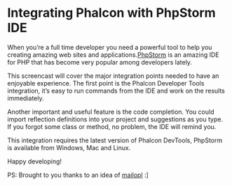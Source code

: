 <!--
slug: integrating-phalcon-with-phpstorm-ide
date: Tue Jun 05 2012 12:43:00 GMT-0400 (EDT)
tags: phalcon, php, developer tools, phpstorm
title: Integrating Phalcon with PhpStorm IDE
id: 24476683703
link: http://blog.phalconphp.com/post/24476683703/integrating-phalcon-with-phpstorm-ide
raw: {"blog_name":"phalconphp","id":24476683703,"post_url":"http://blog.phalconphp.com/post/24476683703/integrating-phalcon-with-phpstorm-ide","slug":"integrating-phalcon-with-phpstorm-ide","type":"text","date":"2012-06-05 16:43:00 GMT","timestamp":1338914580,"state":"published","format":"html","reblog_key":"lIpgrf8S","tags":["phalcon","php","developer tools","phpstorm"],"short_url":"http://tmblr.co/Z6PumvMox8st","highlighted":[],"note_count":3,"source_url":"https://github.com/phalcon/phalcon-devtools","source_title":"github.com","title":"Integrating Phalcon with PhpStorm IDE","body":"<div align=\"center\">\n<p><iframe frameborder=\"0\" height=\"281\" src=\"http://player.vimeo.com/video/43455647\" width=\"500\"></iframe></p>\n</div>\n<p>When you&rsquo;re a full time developer you need a powerful tool to help you creating amazing web sites and applications.<a href=\"http://www.jetbrains.com/phpstorm/\">PhpStorm</a> is an amazing IDE for PHP that <span class=\"short_text\" id=\"result_box\"><span class=\"hps\">has become very</span> <span class=\"hps\">popular</span> <span class=\"hps\">among developers </span></span><span class=\"short_text\" id=\"result_box\"><span class=\"hps\">lately.</span></span><span class=\"short_text\" id=\"result_box\"><span class=\"hps\"></span></span></p>\n<p><span class=\"short_text\" id=\"result_box\"><span class=\"hps\">This screencast </span></span>will cover the major integration points needed to have an <span id=\"result_box\"><span class=\"hps\">enjoyable</span></span> experience. The first point is the Phalcon Developer Tools integration, it&rsquo;s easy to run commands from the IDE and work on the results immediately.</p>\n<p>Another important and useful feature is the code completion. You could import reflection definitions into your project and suggestions <span class=\"short_text\" id=\"result_box\"> <span class=\"hps\">as you type</span><span>. If you forgot some class or method, no problem, the IDE will remind you.</span></span></p>\n<p><span class=\"short_text\" id=\"result_box\"><span>This integration requires the latest version of </span></span>Phalcon DevTools, PhpStorm is available from Windows, Mac and Linux.</p>\n<p>Happy developing!</p>\n<p>PS: Brought to you thanks to an idea of <a href=\"https://phalcon.uservoice.com/forums/154026-general/suggestions/2724445-code-completion-to-major-ide-s-based-on-stub-files\">mailopl</a> :]</p>","reblog":{"tree_html":"","comment":"<div align=\"center\">\n<p><iframe frameborder=\"0\" height=\"281\" src=\"http://player.vimeo.com/video/43455647\" width=\"500\"></iframe></p>\n</div>\n<p>When you&rsquo;re a full time developer you need a powerful tool to help you creating amazing web sites and applications.<a href=\"http://www.jetbrains.com/phpstorm/\">PhpStorm</a> is an amazing IDE for PHP that <span class=\"short_text\" id=\"result_box\"><span class=\"hps\">has become very</span> <span class=\"hps\">popular</span> <span class=\"hps\">among developers </span></span><span class=\"short_text\" id=\"result_box\"><span class=\"hps\">lately.</span></span><span class=\"short_text\" id=\"result_box\"><span class=\"hps\"></span></span></p>\n<p><span class=\"short_text\" id=\"result_box\"><span class=\"hps\">This screencast </span></span>will cover the major integration points needed to have an <span id=\"result_box\"><span class=\"hps\">enjoyable</span></span> experience. The first point is the Phalcon Developer Tools integration, it&rsquo;s easy to run commands from the IDE and work on the results immediately.</p>\n<p>Another important and useful feature is the code completion. You could import reflection definitions into your project and suggestions <span class=\"short_text\" id=\"result_box\"> <span class=\"hps\">as you type</span><span>. If you forgot some class or method, no problem, the IDE will remind you.</span></span></p>\n<p><span class=\"short_text\" id=\"result_box\"><span>This integration requires the latest version of </span></span>Phalcon DevTools, PhpStorm is available from Windows, Mac and Linux.</p>\n<p>Happy developing!</p>\n<p>PS: Brought to you thanks to an idea of <a href=\"https://phalcon.uservoice.com/forums/154026-general/suggestions/2724445-code-completion-to-major-ide-s-based-on-stub-files\">mailopl</a> :]</p>"},"trail":[{"blog":{"name":"phalconphp","theme":{"header_full_width":1117,"header_full_height":426,"header_focus_width":758,"header_focus_height":426,"avatar_shape":"square","background_color":"#FAFAFA","body_font":"Helvetica Neue","header_bounds":"0,937,426,179","header_image":"http://static.tumblr.com/be2b0380984b972b47699d457f4c0ffb/ivjir8a/815nn0qo7/tumblr_static_28z87js742xwowwo0kco04ogs.jpg","header_image_focused":"http://static.tumblr.com/be2b0380984b972b47699d457f4c0ffb/ivjir8a/laHnn0qo9/tumblr_static_tumblr_static_28z87js742xwowwo0kco04ogs_focused_v3.jpg","header_image_scaled":"http://static.tumblr.com/be2b0380984b972b47699d457f4c0ffb/ivjir8a/815nn0qo7/tumblr_static_28z87js742xwowwo0kco04ogs_2048_v2.jpg","header_stretch":true,"link_color":"#529ECC","show_avatar":true,"show_description":true,"show_header_image":true,"show_title":true,"title_color":"#444444","title_font":"Gibson","title_font_weight":"bold"}},"post":{"id":"24476683703"},"content":"<div align=\"center\">\n<p><iframe frameborder=\"0\" height=\"281\" src=\"http://player.vimeo.com/video/43455647\" width=\"500\"></iframe></p>\n</div>\n<p>When you’re a full time developer you need a powerful tool to help you creating amazing web sites and applications.<a href=\"http://www.jetbrains.com/phpstorm/\">PhpStorm</a> is an amazing IDE for PHP that <span class=\"short_text\" id=\"result_box\"><span class=\"hps\">has become very</span> <span class=\"hps\">popular</span> <span class=\"hps\">among developers </span></span><span class=\"short_text\" id=\"result_box\"><span class=\"hps\">lately.</span></span><span class=\"short_text\" id=\"result_box\"><span class=\"hps\"></span></span></p>\n<p><span class=\"short_text\" id=\"result_box\"><span class=\"hps\">This screencast </span></span>will cover the major integration points needed to have an <span id=\"result_box\"><span class=\"hps\">enjoyable</span></span> experience. The first point is the Phalcon Developer Tools integration, it’s easy to run commands from the IDE and work on the results immediately.</p>\n<p>Another important and useful feature is the code completion. You could import reflection definitions into your project and suggestions <span class=\"short_text\" id=\"result_box\"> <span class=\"hps\">as you type</span><span>. If you forgot some class or method, no problem, the IDE will remind you.</span></span></p>\n<p><span class=\"short_text\" id=\"result_box\"><span>This integration requires the latest version of </span></span>Phalcon DevTools, PhpStorm is available from Windows, Mac and Linux.</p>\n<p>Happy developing!</p>\n<p>PS: Brought to you thanks to an idea of <a href=\"https://phalcon.uservoice.com/forums/154026-general/suggestions/2724445-code-completion-to-major-ide-s-based-on-stub-files\">mailopl</a> :]</p>","content_raw":"<div align=\"center\">\r\n<p><iframe frameborder=\"0\" height=\"281\" src=\"http://player.vimeo.com/video/43455647\" width=\"500\"></iframe></p>\r\n</div>\r\n<p>When you're a full time developer you need a powerful tool to help you creating amazing web sites and applications.<a href=\"http://www.jetbrains.com/phpstorm/\">PhpStorm</a> is an amazing IDE for PHP that <span class=\"short_text\" id=\"result_box\"><span class=\"hps\">has become very</span> <span class=\"hps\">popular</span> <span class=\"hps\">among developers </span></span><span class=\"short_text\" id=\"result_box\"><span class=\"hps\">lately.</span></span><span class=\"short_text\" id=\"result_box\"><span class=\"hps\"></span></span></p>\r\n<p><span class=\"short_text\" id=\"result_box\"><span class=\"hps\">This screencast </span></span>will cover the major integration points needed to have an <span id=\"result_box\"><span class=\"hps\">enjoyable</span></span> experience. The first point is the Phalcon Developer Tools integration, it's easy to run commands from the IDE and work on the results immediately.</p>\r\n<p>Another important and useful feature is the code completion. You could import reflection definitions into your project and suggestions <span class=\"short_text\" id=\"result_box\"> <span class=\"hps\">as you type</span><span>. If you forgot some class or method, no problem, the IDE will remind you.</span></span></p>\r\n<p><span class=\"short_text\" id=\"result_box\"><span>This integration requires the latest version of </span></span>Phalcon DevTools, PhpStorm is available from Windows, Mac and Linux.</p>\r\n<p>Happy developing!</p>\r\n<p>PS: Brought to you thanks to an idea of <a href=\"https://phalcon.uservoice.com/forums/154026-general/suggestions/2724445-code-completion-to-major-ide-s-based-on-stub-files\">mailopl</a> :]</p>","is_current_item":true,"is_root_item":true}]}
publish: 2012-06-05
-->


Integrating Phalcon with PhpStorm IDE
=====================================

When you’re a full time developer you need a powerful tool to help you
creating amazing web sites and
applications.[PhpStorm](http://www.jetbrains.com/phpstorm/) is an
amazing IDE for PHP that has become very popular among developers
lately.

This screencast will cover the major integration points needed to have
an enjoyable experience. The first point is the Phalcon Developer Tools
integration, it’s easy to run commands from the IDE and work on the
results immediately.

Another important and useful feature is the code completion. You could
import reflection definitions into your project and suggestions as you
type. If you forgot some class or method, no problem, the IDE will
remind you.

This integration requires the latest version of Phalcon DevTools,
PhpStorm is available from Windows, Mac and Linux.

Happy developing!

PS: Brought to you thanks to an idea of
[mailopl](https://phalcon.uservoice.com/forums/154026-general/suggestions/2724445-code-completion-to-major-ide-s-based-on-stub-files)
:]

